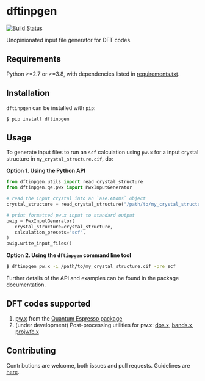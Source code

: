 # dftinpgen

[![Build Status](https://travis-ci.com/CitrineInformatics/dft-input-gen.svg?token=qbMA4N9P9kHgFLrLQ51g&branch=master)](https://travis-ci.com/CitrineInformatics/dft-input-gen)

Unopinionated input file generator for DFT codes.


## Requirements

Python >=2.7 or >=3.8, with dependencies listed in
[requirements.txt](https://github.com/CitrineInformatics/dft-input-gen/blob/master/requirements.txt).


## Installation

`dftinpgen` can be installed with `pip`:

```
$ pip install dftinpgen
```


## Usage

To generate input files to run an `scf` calculation using `pw.x` for a input
crystal structure in `my_crystal_structure.cif`, do:

**Option 1. Using the Python API**

```python
from dftinpgen.utils import read_crystal_structure
from dftinpgen.qe.pwx import PwxInputGenerator

# read the input crystal into an `ase.Atoms` object
crystal_structure = read_crystal_structure("/path/to/my_crystal_structure.cif")

# print formatted pw.x input to standard output
pwig = PwxInputGenerator(
   crystal_structure=crystal_structure,
   calculation_presets="scf",
)
pwig.write_input_files()
```

**Option 2. Using the `dftinpgen` command line tool**

```bash
$ dftinpgen pw.x -i /path/to/my_crystal_structure.cif -pre scf
```

Further details of the API and examples can be found in the package
documentation.


## DFT codes supported

1. [pw.x](https://www.quantum-espresso.org/Doc/INPUT_PW.html) from the
   [Quantum Espresso package](https://www.quantum-espresso.org/)
2. (under development) Post-processing utilities for pw.x:
   [dos.x](https://www.quantum-espresso.org/Doc/INPUT_DOS.html),
   [bands.x](https://www.quantum-espresso.org/Doc/INPUT_BANDS.html),
   [projwfc.x](https://www.quantum-espresso.org/Doc/INPUT_PROJWFC.html)


## Contributing

Contributions are welcome, both issues and pull requests.
Guidelines are [here](CONTRIBUTING.md).
